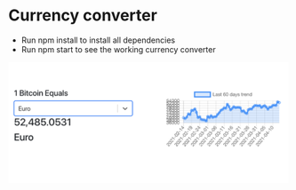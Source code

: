 # Currency converter

- Run npm install to install all dependencies
- Run npm start to see the working currency converter

![alt text](./img.png)
